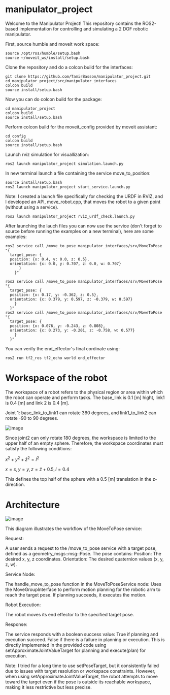 # manipulator_project

Welcome to the Manipulator Project! This repository contains the ROS2-based implementation for controlling and simulating a 2 DOF robotic manipulator.

First, source humble and moveit work space:

    source /opt/ros/humble/setup.bash
    source ~/moveit_ws/install/setup.bash

Clone the repository and do a colcon build for the interfaces:

    git clone https://github.com/TamirBasson/manipulator_project.git
    cd manipulator_project/src/manipulator_interfaces
    colcon build
    source install/setup.bash
    
Now you can do colcon build for the package:

    cd manipulator_project
    colcon build
    source install/setup.bash

Perform colcon build for the moveit_config provided by moveit assistant:

    cd config
    colcon build
    source install/setup.bash

Launch rviz simulation for visuallization:

    ros2 launch manipulator_project simulation.launch.py

In new terminal launch a file containing the service move_to_position:

    source install/setup.bash
    ros2 launch manipulator_project start_service.launch.py

Note: I created a launch file specifically for checking the URDF in RVIZ, and I developed an API, move_robot.cpp, that moves the robot to a given point (without using a service).

    ros2 launch manipulator_project rviz_urdf_check.launch.py

After launching the lauch files you can now use the service (don't forget to source before running the examples on a new terminal), here are some examples:

    ros2 service call /move_to_pose manipulator_interfaces/srv/MoveToPose "{
      target_pose: {
      position: {x: 0.4, y: 0.0, z: 0.5},
      orientation: {x: 0.0, y: 0.707, z: 0.0, w: 0.707}
          }
        }"

    ros2 service call /move_to_pose manipulator_interfaces/srv/MoveToPose "{
      target_pose: {
      position: {x: 0.17, y: -0.362, z: 0.5},
      orientation: {x: 0.379, y: 0.597, z: -0.379, w: 0.597}
        }
      }"
    ros2 service call /move_to_pose manipulator_interfaces/srv/MoveToPose "{
      target_pose: {
      position: {x: 0.076, y: -0.243, z: 0.808},
      orientation: {x: 0.273, y: -0.201, z: -0.758, w: 0.577}
        }
      }"

You can verify the end_effector's final cordinate using:

    ros2 run tf2_ros tf2_echo world end_effector

# Workspace of the robot
The workspace of a robot refers to the physical region or area within which the robot can operate and perform tasks.
The base_link is 0.1 [m] hight, link1 is 0.4 [m] and link 2 is 0.4 [m].

Joint 1: base_link_to_link1 can rotate 360 degrees, and link1_to_link2 can rotate -90 to 90 degrees.

![image](https://github.com/user-attachments/assets/14fd2bec-110a-4907-95d1-2f2949ab3436)


Since joint2 can only rotate 180 degrees, the workspace is limited to the upper half of an empty sphere. Therefore, the workspace coordinates must satisfy the following conditions:

$x^2 + y^2 + \hat{z}^2 = l^2$

$x = x, \, y = y, \, z = \hat{z} + 0.5 , l=0.4$

This defines the top half of the sphere with a 0.5 [m] translation in the z-direction.

# Architecture

![image](https://github.com/user-attachments/assets/de154435-3d91-4188-8243-051ad3a866d0)

This diagram illustrates the workflow of the MoveToPose service:

Request:

A user sends a request to the /move_to_pose service with a target pose, defined as a geometry_msgs::msg::Pose. The pose contains:
Position: The desired x, y, z coordinates.
Orientation: The desired quaternion values (x, y, z, w).

Service Node:

The handle_move_to_pose function in the MoveToPoseService node:
Uses the MoveGroupInterface to perform motion planning for the robotic arm to reach the target pose.
If planning succeeds, it executes the motion.

Robot Execution:

The robot moves its end effector to the specified target pose.

Response:

The service responds with a boolean success value:
True if planning and execution succeed.
False if there is a failure in planning or execution.
This is directly implemented in the provided code using setApproximateJointValueTarget for planning and execute(plan) for execution.

Note: I tried for a long time to use setPoseTarget, but it consistently failed due to issues with target resolution or workspace constraints. However, when using setApproximateJointValueTarget, the robot attempts to move toward the target even if the pose is outside its reachable workspace, making it less restrictive but less precise.
